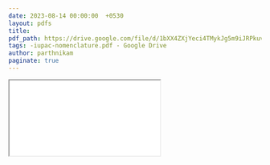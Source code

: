 ```yaml
---
date: 2023-08-14 00:00:00  +0530
layout: pdfs
title: 
pdf_path: https://drive.google.com/file/d/1bXX4ZXjYeci4TMykJg5m9iJRPkuvh2Kx/preview?usp=drive_link
tags: -iupac-nomenclature.pdf - Google Drive
author: parthnikam
paginate: true
---
```


<iframe class="embed-pdf" src="{{ page.pdf_path }}#toolbar=0" seamless="seamless" scrolling="no" style="overflow:hidden"></iframe>

